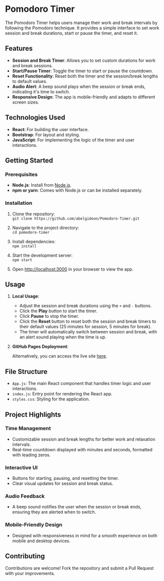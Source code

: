 # Pomodoro Timer

The Pomodoro Timer helps users manage their work and break intervals by following the Pomodoro technique. It provides a simple interface to set work session and break durations, start or pause the timer, and reset it.

## Features

- **Session and Break Timer**: Allows you to set custom durations for work and break sessions.
- **Start/Pause Timer**: Toggle the timer to start or pause the countdown.
- **Reset Functionality**: Reset both the timer and the session/break lengths to default values.
- **Audio Alert**: A beep sound plays when the session or break ends, indicating it's time to switch.
- **Responsive Design**: The app is mobile-friendly and adapts to different screen sizes.

## Technologies Used

- **React**: For building the user interface.
- **Bootstrap**: For layout and styling.
- **JavaScript**: For implementing the logic of the timer and user interactions.

## Getting Started

### Prerequisites

- **Node.js**: Install from [Node.js](https://nodejs.org/).
- **npm or yarn**: Comes with Node.js or can be installed separately.

### Installation

1. Clone the repository:  
   `git clone https://github.com/abelgideon/Pomodoro-Timer.git`

2. Navigate to the project directory:  
   `cd pomodoro-timer`

3. Install dependencies:  
   `npm install`

4. Start the development server:  
   `npm start`

5. Open [http://localhost:3000](http://localhost:3000) in your browser to view the app.

## Usage

1. **Local Usage**:
    - Adjust the session and break durations using the `+` and `-` buttons.
    - Click the **Play** button to start the timer.
    - Click **Pause** to stop the timer.
    - Click the **Reset** button to reset both the session and break timers to their default values (25 minutes for session, 5 minutes for break).
    - The timer will automatically switch between session and break, with an alert sound playing when the time is up.

2. **GitHub Pages Deployment**: 
    
    Alternatively, you can access the live site [here](https://abelgideon.github.io/Pomodoro-Timer/).

## File Structure

- `App.js`: The main React component that handles timer logic and user interactions.
- `index.js`: Entry point for rendering the React app.
- `styles.css`: Styling for the application.

## Project Highlights

### Time Management

- Customizable session and break lengths for better work and relaxation intervals.
- Real-time countdown displayed with minutes and seconds, formatted with leading zeros.

### Interactive UI

- Buttons for starting, pausing, and resetting the timer.
- Clear visual updates for session and break status.

### Audio Feedback

- A beep sound notifies the user when the session or break ends, ensuring they are alerted when to switch.

### Mobile-Friendly Design

- Designed with responsiveness in mind for a smooth experience on both mobile and desktop devices.

## Contributing

Contributions are welcome! Fork the repository and submit a Pull Request with your improvements.
